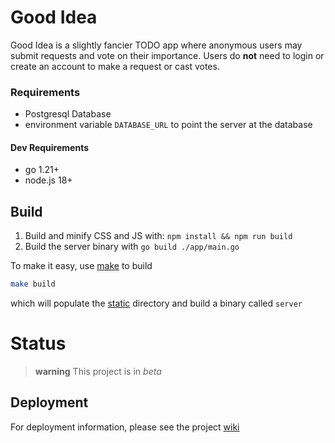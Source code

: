 # Good Idea
Good Idea is a slightly fancier TODO app where anonymous users may
submit requests and vote on their importance.
Users do **not** need to login or create an account to make a request or cast votes.

### Requirements
 - Postgresql Database
 - environment variable `DATABASE_URL` to point the server at the database

#### Dev Requirements
 - go 1.21+
 - node.js 18+

## Build
 1. Build and minify CSS and JS with: `npm install && npm run build`
 2. Build the server binary with `go build ./app/main.go`

 To make it easy, use [make](https://www.gnu.org/software/make/) to build

 ```bash
 make build
 ```

 which will populate the [static](./static) directory and build a binary called `server`

# Status
> **warning**
> This project is in _beta_

## Deployment
For deployment information, please see the project [wiki](https://github.com/lwileczek/goodidea/wiki)
